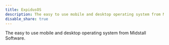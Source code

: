 ```yaml
---
title: ExpidusOS
description: The easy to use mobile and desktop operating system from Midstall Software.
disable_share: true
---
```


The easy to use mobile and desktop operating system from Midstall Software.
